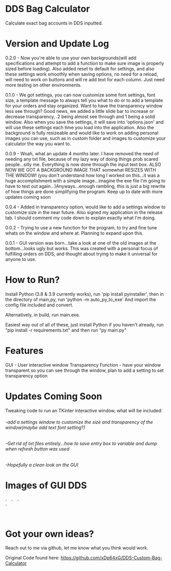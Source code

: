 # DDS Bag Calculator
 Calculate exact bag accounts in DDS inputted.

# Version and Update Log
0.2.0 - Now you're able to use your own backgrounds(will add specifications and attempt to add a function to make sure image is properly sized before loading). Also added reset to default for settings, and also these settings work smoothly when saving options, no need for a reload, will need to work on buttons and will re add text for each column. Just need more testing on other environments. 

 0.1.0 - We got settings, you can now customize some font settings, font size, a template message to always tell you what to do or to add a template for your orders and stay organized. Want to have the transparency window less see through? Good news, we added a little slide bar to increase or decrease transparency, .2 being almost see through and 1 being a solid window. Also when you save the settings, it will save into 'options.json' and will use these settings each time you load into the application. Also the background is fully resizeable and would like to work on adding personal images you can use, such as in custom folder and images to customize your calculator the way you want to. 


 0.0.9 - Woah, what an update 4 months later. I have removed the need of needing any txt file, because of my lazy way of doing things prob scared people...silly me. Everything is now done through the input text box. ALSO NOW WE GOT A BACKGROUND IMAGE THAT somewhat RESIZES WITH THE WINDOW! (you don't understand how long I worked on this...it was a huge accomplishment with a simple image...imagine the exe file I'm going to have to test out again...)Anyways...enough rambling, this is just a big rewrite of how things are done simplifying the program. Keep up to date with more updates coming soon

 0.0.4 - Added in transparency option, would like to add a settings window to customize size in the near future. Also signed my application in the release tab. I should comment my code down to explain exactly what I'm doing.

 0.0.2 - Trying to use a new function for the program, to try and fine tune whats on the window and where at. Planning to expand upon this.

 0.0.1 - GUI version was born...take a look at one of the old images at the bottom...looks ugly but works. This was created with a personal focus of fulfilling orders on DDS, and thought about trying to make it universal for anyone to use.

# How to Run?
 Install Python (3.8 & 3.9 currently works), run 'pip install pyinstaller', then in the directory of main,py, run 'python -m auto_py_to_exe' And import the config file included and convert. 
 
 Alternatively, in build, run main.exe.
 
 Easiest way out of all of these, just install Python if you haven't already, run "pip install -r requirements.txt" and then run "py main.py"
 

# Features
 GUI - User interactive window
 Transparency Function - have your window transparent so you can see through the window, plan to add a setting to set transparency option

# Updates Coming Soon
 Tweaking code to run an TKinter interactive window, what will be included:
###### -add a settings window to customize the size and transparency of the window(maybe add text font setting?)
######  -Get rid of txt files entirely...how to save entry box to variable and dump when refresh button was used
######  -Hopefully a clean look on the GUI

# Images of GUI DDS
<div style ="width:60px ; height:60px">
<img src = 'https://snipboard.io/MOkAvf.jpg' alt="Intro of Program" width="25%" height="25%">
<img src = 'https://snipboard.io/yRgnrH.jpg' alt="Intro of Program" width="25%" height="25%">
<img src = 'https://snipboard.io/5wYRr8.jpg' alt="Update Program" width="25%" height="25%">
<img src = 'https://snipboard.io/Xm47ih.jpg' alt="New data" width="25%" height="25%">

</div>

# Got your own ideas?
Reach out to me via github, let me know what you think would work.

Original Code found here: https://github.com/xDp64xG/DDS-Custom-Bag-Calculator
